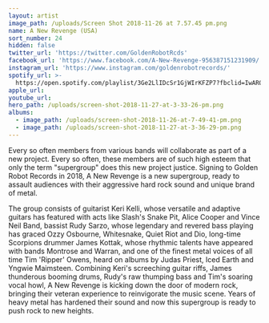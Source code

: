 ```yaml
---
layout: artist
image_path: /uploads/Screen Shot 2018-11-26 at 7.57.45 pm.png
name: A New Revenge (USA)
sort_number: 24
hidden: false
twitter_url: 'https://twitter.com/GoldenRobotRcds'
facebook_url: 'https://www.facebook.com/A-New-Revenge-956387151231909/'
instagram_url: 'https://www.instagram.com/goldenrobotrecords/'
spotify_url: >-
  https://open.spotify.com/playlist/3Ge2LlIDcSr1GjWIrKFZP7?fbclid=IwAR06rcXEt2l20oXQC_V81L7w9e8b4uMf7HIhcJLnbNqsQQhkZqj_ypxJ4qw
apple_url:
youtube_url:
hero_path: /uploads/screen-shot-2018-11-27-at-3-33-26-pm.png
albums:
  - image_path: /uploads/screen-shot-2018-11-26-at-7-49-41-pm.png
  - image_path: /uploads/screen-shot-2018-11-27-at-3-36-29-pm.png
---
```


Every so often members from various bands will collaborate as part of a new project. Every so often, these members are of such high esteem that only the term "supergroup" does this new project justice. Signing to Golden Robot Records in 2018, A New Revenge is a new supergroup, ready to assault audiences with their aggressive hard rock sound and unique brand of metal.

The group consists of guitarist Keri Kelli, whose versatile and adaptive guitars has featured with acts like Slash's Snake Pit, Alice Cooper and Vince Neil Band, bassist Rudy Sarzo, whose legendary and revered bass playing has graced Ozzy Osbourne, Whitesnake, Quiet Riot and Dio, long-time Scorpions drummer James Kottak, whose rhythmic talents have appeared with bands Montrose and Warran, and one of the finest metal voices of all time Tim 'Ripper' Owens, heard on albums by Judas Priest, Iced Earth and Yngwie Maimsteen. Combining Keri's screeching guitar riffs, James thunderous booming drums, Rudy's raw thumping bass and Tim's soaring vocal howl, A New Revenge is kicking down the door of modern rock, bringing their veteran experience to reinvigorate the music scene. Years of heavy metal has hardened their sound and now this supergroup is ready to push rock to new heights.